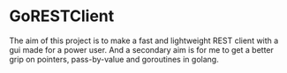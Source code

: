 # GoRESTClient

The aim of this project is to make a fast and lightweight REST client
with a gui made for a power user. And a secondary aim is for me to get a better
grip on pointers, pass-by-value and goroutines in golang.


